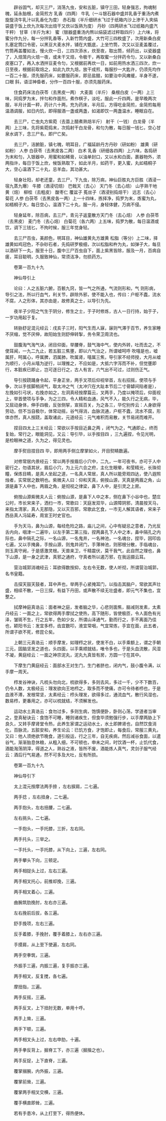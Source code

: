<!-- { "loadSidebar": true } -->
　　辟谷固气，却灭三尸，消荡九虫，安和五脏，镇守三田，轻身强志，拘魂制魄，延永胎根，金简煎方 乳香（四两） 牛乳（一斗银石器中盛并乳香于重汤内煮旋旋浇牛乳汁以乳香化为度） 赤石脂（半斤细研水飞过于纸箱内沙上渗干入夹绢袋盛于饭上炊九次每次出焙干又炊以饭熟为度） 丹砂（四两研水飞过纸箱内盛汽干秤） 甘草（半斤为末） 蜜（银器盛重汤内熬以绢袋滤过秤取四斤）上六味，将蜜分作九分，每一分拌乳香等，入新竹筒内盛，大竹可三四枚盛了，次用新桑白皮扎塞定筒口令密，以黑豆大麦水拌，铺在大甑底，上坐竹筒，次又以豆麦盖覆过，竹筒再盖覆如法，慢火炊一日，三四次添水，炊至夜，取出筒，倾药出，以瓷器盛了，入焙笼内火焙一夜，或未干又焙，令极干，再取蜜一分拌药令匀，又以新桑白皮塞口了，再入水洒拌豆麦令匀，又根据前再炊一日，如前用热水洒三四次，炊一日至夜，根据前取焙之，如此九炊九焙，放干成煎，每服抄一大匙许，仍须先均作一百二十服，须先服药床，如要服药床，即忌盐醋，如要治中风瘫缓，半身不遂，口眼 斜，语涩神昏者，分作一百四十服，亦须先服药床。

　　住食药床法白茯苓（去黑皮一两） 大麦面（半斤） 桑根白皮（一两）上三味，同捣罗为末，拌匀和作面剂，煮作棋子，淡吃，服此一斤四两，是早晚两次服，半月计面一秤，药计六十两，充为药床，半月后，方得吃金简煎，金简煎每用温酒调服，如日内饥，即得服酒一盏或两盏，如渴即饮一两盏温水，睡眠自在。

　　去三尸，亡虫丸方紫菀（去苗上醋煮熟焙半斤） 射干（一钱） 白龙骨（半两）上三味，先将紫菀捣末，次捣射干白龙骨，和匀为散，每日服一钱匕，空心甘泉水调下，念三尸名，即尸亡矣。

　　去三尸，洁腑脏，镇七魄，明耳目，广福延龄丹方丹砂（研如粉） 雄黄（研如粉） 人参 白茯苓（去黑皮各二两） 白术 乳香（研细各四两）上六味，各捣研为末和匀，入银器中，用蜜和如稀膏，以油单封口，又以水和白面，裹器物外，浓两指许，每日于饭上炊，候饭熟取下，如此半月，如药干，更入蜜，丸如梧桐子大，空心温酒下二十丸，忌羊血，其功甚大。

　　轻身壮阳，却老还童，去三尸，下九虫，除万病，神仙巨胜丸方巨胜（酒浸一宿九蒸九曝） 牛膝（酒浸切焙） 巴戟天（去心） 天门冬（去心焙） 山芋熟干地黄（焙） 柳桂（去粗皮） 酸枣仁 覆盆子 菟丝子（酒浸别捣焙干） 远志（去心）菊花 人参 白茯苓（去黑皮各一两）上一十四味，拣择净，捣罗为末，炼蜜为丸，如梧桐子大，每日空心，温酒下二十丸，服一月，身轻体健，万病不侵。

　　轻身延年，除百病，去三尸，青元子返童散方天门冬（去心焙） 人参 白茯苓（去黑皮） 麦门冬（去心焙） 白菊花（各六两）上五味，捣罗为散，每日温酒或饮，调下三钱匕，不拘时候，服三年觉身轻。

　　去三尸百虫，美颜色，明耳目，神仙雄黄丸方雄黄 松脂（等分）上二味，择雄黄如鸡冠色，不杂砂石者，先捣研罗极细，次以松脂和杵为丸，如弹子大，每旦以酒研下一丸，服至十日，腹中三尸百虫自下，面上紫黑皆除，服及一月，百病自瘥，耳目聪明，久服致神仙，常须洁净，勿损药方。

　　卷第一百九十九

　　神仙导引上

　　论曰：人之五脏六腑，百骸九窍，皆一气之所通，气流则形和，气 则形病，导引之法，所以行血气，利关节，辟除外邪，使不能入也，传曰：户枢不蠹，流水不腐，人之形体，其亦由是，故修真之士，以导引为先。

　　夜半子少阳之气生于阴分，修生之士，于子时修炼，古人一日行持，始于子，一岁功用起于复。

　　转胁舒足混元经云：戌亥子三时，阳气生而人寐，寐则气滞于百节，养生家睡不厌缩，觉不厌伸，故阳始生则舒伸转掣，务令荣卫周流也。

　　鼓腹淘气淘气诀，闭目仰面，举腰脊，鼓气海中气，使内外转，吐而去之，不使耳闻，一九二九止，若五脏三焦壅，即以六气治之，所谓嘘呵呼 吹嘻是也，嘘属肝，呵属心，呼属脾，泗属肺，吹属肾，嘻属三焦，导引家不经师授，大月从嘘为顺行，小月从嘻为逆行，以理推之，不应如是，大抵六字泻而不补，但觉壅即行，本脏疾已即止，岂可逐日行之，古人有言，六气出不可过，过则伤正气。

　　导引按跷踊身令起，平身正坐，两手叉项后仰视举首，左右招摇，使项与手争，次以手拔脚梢闭气，取太冲之气（太冲穴在大趾本节后二寸骨罅间陷者是），左挽如引弓状，右挽亦如之，左洞真经按摩篇云，叉两手，乃度以掩项后，仰面视上，举首使项与手争，为之三四，令人精和血通，风气不入，能久行之无病，毕，又屈动身体，伸手四极，反张侧挈，宣摇百关，为之各三，华佗别传云：人身欲得劳动，但不当自极尔，体常动摇，谷气得消，血脉流通，户枢不蠹，流水不腐，形体亦然，真人按跷，盖取诸此，元道经云：元气难积而易散，关节易闭而难开。

　　捏目四太上三关经云：常欲以手按目近鼻之两 ，闭气为之，气通即止，终而复始，常行之，眼能洞见，又云：导引毕，以手按目四 ，三九遍捏，令见光明，是检眼神之道，久为之，得见灵也。

　　摩手熨目捏目四 毕，即用两手侧立摩掌如火，开目熨睛数遍。

　　对修常居内景经云：常以两手按眉后小穴中，二九，一年可夜书，亦可于人中密行之，勿语其状，眉后小穴，为上元六合之府，主化生眼晕，和莹精光，长珠彻瞳，保炼目睛，是真人坐起之道，一名真人常居，真人所以能旁观四达，使八遐照烛者，实常居之数明也。紫微夫人曰：仰和天真，俯按山源，天真是两眉之角，山源是鼻下人中也，两眉之角，是彻视之律梁，鼻下人中，是引灵之上房。

　　俯按山源紫微夫人云：俯按山源，是鼻下人中之本，侧在鼻下小谷中也，楚庄公时，市长宋来子，洒扫一市，常歌曰：天庭发双华，山源障阴邪，清晨按天马，来指太清家，真人无那隐，又以灭百邪，常歌此乞食，一市无人解其语者，宋来子西岳真人冯延寿，周宣王时史官也。

　　手为天马，鼻为山源，每经危险之路，庙儿之间，心中有疑忌之意者，乃光反舌内向，咽津一二遍毕，以左手第二第三指，捏两鼻孔下人中之本，鼻中隔孔之内际也，鼻中隔孔之际，一名山源，一名鬼井，一名神池，一名魂台，捏毕，因叩齿七遍，又以手掩鼻，手按山源，则鬼井闭门，手薄神池，则邪根分散，手临魂台，则玉真守阙，于是感激灵根。天兽来卫，千精震伏，莫干我气，此自然之理也，鼻下山源，是一身之武津，真邪之通府，守真者所以遏万邪，在我运摄云耳。

　　营治城郭消魂经云：耳欲得数按抑，左右令无数，使人听彻，所谓营治城郭，名书皇籍。

　　击探天鼓天鼓者，耳中声也，举两手心紧掩耳门，以指击其脑户，常欲其声壮盛，相续不散，一日三探，有益下丹田，或声散不续无壮盛者，即元气不集也，宜整之。

　　拭摩神庭真诰云：面者神之庭，发者脑之华，心悲则面焦，脑减则发素，太素丹经云：一面之上，常欲得两手摩拭之使热，高下随形，皆使极匝，令人面色有光泽，皱斑不生，行之五年，色如少女，所谓山泽通气，勤而行之，手不离面乃佳也，颖阳书云：发宜多栉，齿宜数叩，液宜常咽，气宜常炼，手宜在面，此五者，所谓子欲不死，修昆仑矣。

　　上朝三元真诰云：顺手摩发，如理栉之状，使发不白，以手乘额上，谓之手朝三元，固脑坚发之道也，头四面，以手乘顺就结，唯令多也，于是头血流散，风湿不凝，黄庭经云：一面之神宗泥丸，泥丸九真皆有房，方圆一寸在其中。

　　下摩生门黄庭经云：面部水王对生门，生门者脐也，闭内气，鼓小腹令满，以手摩一周天。

　　栉发谷神诀，凡梳头勿向北，梳欲得多，多则去风，多过一千，少不下数百，仍令人数，太极经云：理发欲向王地栉之，取多而不使痛，亦可令待者栉也，于是血液不滞，发根常坚，太素经云：栉头理发，欲得多过，通流血气，散行风湿也，数易栉，更番用之，亦可以梳就结，不须解发也。

　　运动水土真诰云：食勿过多，多则生病，饱慎便卧，卧则心荡，学道者当审之，登真秘诀云：食饱不可睡，睡则诸疾生，但食毕须勉强行步，以手摩两胁上下良久，又转手摩肾堂令热，此养生家谓之运动水土，水土即脾肾也，自然饮食消化，百脉流，五脏安和，养生论云：已饥方食，才饱即止，每食后，常服三黄丸，又曰：他人须绝欲节晚食，道引般运，行之三年，自无疾病，然后减谷食面，以遣谷气，渐渐胎息休粮，从粗入细，不可顿也，申未之间，时饮酒一杯，止饥代食，酒能淘荡阴滓，得道之人，熟谷之液，皆所不废，酒能炼人真气，灵剑子服气经云：酒后行气易通，然不可多及大吐，反有所损。

　　卷第一百九十九

　　神仙导引下

　　太上混元按摩法两手捺 ，左右捩肩，二七遍。

　　两手捻 ，左右扭身，二七遍。

　　两手抱头，左右扭腰，二七遍。

　　左右挑头，二七遍。

　　一手抱头，一手托膝，三折，左右同。

　　两手托头，三举之。

　　一手托头，一手托膝，从下向上，三遍，左右同。

　　两手攀头下向，三顿足。

　　两手相捉头上过，左右三遍。

　　两手相叉托心，前推却挽，三遍。

　　两手相叉着心，三遍。

　　曲腕筑肋挽肘，左右亦三遍。

　　左右挽前后拔，各三遍。

　　舒手挽项，左右三遍。

　　反手着膝，手挽肘，覆手着膝上，左右亦三遍。

　　手摸肩，从上至下使遍，左右同。

　　两手空拳筑，三遍。

　　外振手三遍，内振三遍，复手振亦三遍。

　　两手相叉，反复搅，各七遍。

　　摩扭指，三遍。

　　两手反摇，三遍。

　　两手反叉，上下扭肘无数，单用十呼。

　　两手上耸，三遍。

　　两手下顿，三遍。

　　两手相叉头上过，左右申肋，十遍。

　　两手拳反背上，掘脊工下，亦三遍（掘揩之也）。

　　两手反捉，上下直脊，三遍。

　　覆掌搦腕，内外振，三遍。

　　覆掌前耸，三遍。

　　覆掌两手相叉交横，三遍。

　　覆手横直即耸，三遍。

　　若有手患冷，从上打至下，得热便休。

